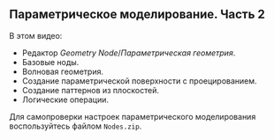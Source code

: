 ## Параметрическое моделирование. Часть 2

В этом видео:

- Редактор _Geometry Node_/_Параметрическая геометрия_.
- Базовые ноды.
- Волновая геометрия.
- Создание параметрической поверхности с проецированием.
- Создание паттернов из плоскостей.
- Логические операции.

Для самопроверки настроек параметрического моделирования воспользуйтесь файлом `Nodes.zip`.

[](https://player.softculture.cc/embed/online/BLE/BLE_3.28.07_L3-2_Geometry_Node)
